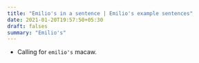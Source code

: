 ```yaml
---
title: "Emilio's in a sentence | Emilio's example sentences"
date: 2021-01-20T19:57:50+05:30
draft: falses
summary: "Emilio's"
---
```

- Calling for `emilio's` macaw.
                 
